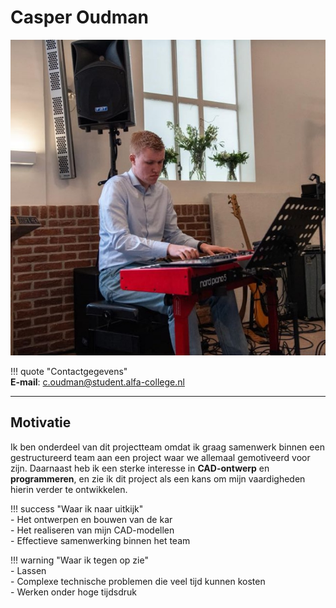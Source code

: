 # Casper Oudman  

![Casper Oudman](docs/Casper/Assets/Casper.jpg)


!!! quote "Contactgegevens"  
    **E-mail**: c.oudman@student.alfa-college.nl  

---  

## Motivatie  
Ik ben onderdeel van dit projectteam omdat ik graag samenwerk binnen een gestructureerd team aan een project waar we allemaal gemotiveerd voor zijn. Daarnaast heb ik een sterke interesse in **CAD-ontwerp** en **programmeren**, en zie ik dit project als een kans om mijn vaardigheden hierin verder te ontwikkelen.  

!!! success "Waar ik naar uitkijk"  
    - Het ontwerpen en bouwen van de kar  
    - Het realiseren van mijn CAD-modellen  
    - Effectieve samenwerking binnen het team  

!!! warning "Waar ik tegen op zie"  
    - Lassen  
    - Complexe technische problemen die veel tijd kunnen kosten  
    - Werken onder hoge tijdsdruk  